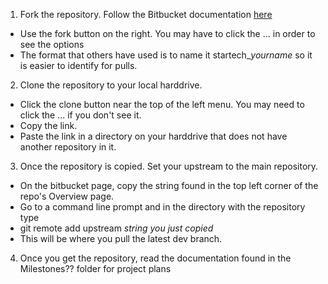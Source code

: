 1. Fork the repository. Follow the Bitbucket documentation [here](https://confluence.atlassian.com/bitbucket/forking-a-repository-221449527.html)
* Use the fork button on the right. You may have to click the ... in order to see the options
* The format that others have used is to name it startech_*yourname* so it is easier to identify for pulls.

2. Clone the repository to your local harddrive.
* Click the clone button near the top of the left menu. You may need to click the ... if you don't see it.
* Copy the link.
* Paste the link in a directory on your harddrive that does not have another repository in it.
  
3. Once the repository is copied. Set your upstream to the main repository.
* On the bitbucket page, copy the string found in the top left corner of the repo's Overview page.
* Go to a command line prompt and in the directory with the repository type
* git remote add upstream *string you just copied*
* This will be where you pull the latest dev branch.

4. Once you get the repository, read the documentation found in the Milestones?? folder for project plans